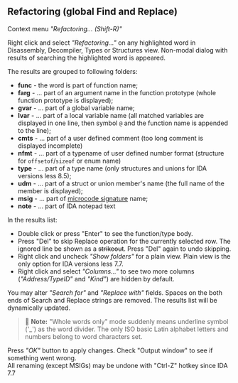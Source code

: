 ## Refactoring (global Find and Replace)
Context menu *"Refactoring... (Shift-R)"*

Right click and select *"Refactoring..."* on any highlighted word in Disassembly, Decompiler, Types or Structures view.
Non-modal dialog with results of searching the highlighted word is appeared.

The results are grouped to following folders:
 * **func** - the word is part of function name;
 * **farg** - ... part of an argument name in the function prototype (whole function prototype is displayed);
 * **gvar** - ... part of a global variable name;
 * **lvar** - ... part of a local variable name (all matched variables are displayed in one line, then symbol `@` and the function name is appended to the line);
 * **cmts** - ... part of a user defined comment (too long comment is displayed incomplete)
 * **nfmt** - ... part of a typename of user defined number format (structure for `offsetof`/`sizeof` or enum name)
 * **type** - ... part of a type name (only structures and unions for IDA versions less 8.5);
 * **udm**  - ... part of a struct or union member's name (the full name of the member is displayed);
 * **msig** - ... part of [microcode signature](msig.md) name;
 * **note** - ... part of IDA notepad text

In the results list:
 * Double click or press "Enter" to see the function/type body.
 * Press "Del" to skip Replace operation for the currently selected row. The ignored line be shown as a ~~strikeout~~. Press "Del" again to undo skipping.
 * Right click and uncheck *"Show folders"* for a plain view. Plain view is the only option for IDA versions less 7.7.
 * Right click and select *"Columns..."* to see two more columns (*"Address/TypeID"* and *"Kind"*) are hidden by default.

You may alter *"Search for"* and *"Replace with"* fields. Spaces on the both ends of Search and Replace strings are removed. The results list will be dynamically updated.

>📝 **Note:** "Whole words only" mode suddenly means underline symbol ('_') as the word divider. The only ISO basic Latin alphabet letters and numbers belong to word characters set.

Press *"OK"* button to apply changes. Check "Output window" to see if something went wrong.  
All renaming (except MSIGs) may be undone with "Ctrl-Z" hotkey since IDA 7.7
